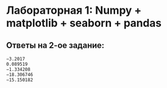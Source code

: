 # Лабораторная 1: Numpy + matplotlib + seaborn + pandas

## **Ответы на 2-ое задание:**

	−3.2017
    0.089519
    −1.334208
    −18.306746
    −15.150182